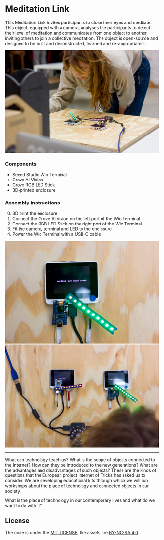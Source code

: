 # Meditation Link

This Meditation Link invites participants to close their eyes and meditate. This object, equipped with a camera, analyses the participants to detect their level of meditation and communicates from one object to another, inviting others to join a collective meditation. The object is open-source and designed to be built and deconstructed, learned and re-appropriated.

![](medias/IMG_0008.jpg)

### Components

- Seeed Studio Wio Terminal
- Grove AI Vision
- Grove RGB LED Stick
- 3D-printed enclosure

### Assembly instructions

0. 3D print the enclosure
1. Connect the Grove AI vision on the left port of the Wio Terminal
2. Connect the RGB LED Stick on the right port of the Wio Terminal
3. Fit the camera, terminal and LED to the enclosure
4. Power the Wio Terminal with a USB-C cable

![](medias/IMG_0012.jpg)
![](medias/IMG_0027.jpg)

---

What can technology teach us? What is the scope of objects connected to the Internet? How can they be introduced to the new generations? What are the advantages and disadvantages of such objects? These are the kinds of questions that the European project Internet of Tricks has asked us to consider. We are developing educational kits through which we will run workshops about the place of technology and connected objects in our society.

What is the place of technology in our contemporary lives and what do we want to do with it?

## License

The code is under the [MIT LICENSE](LICENSE), the assets are [BY-NC-SA 4.0](LICENSE.by-nc-sa-4.0.md).
